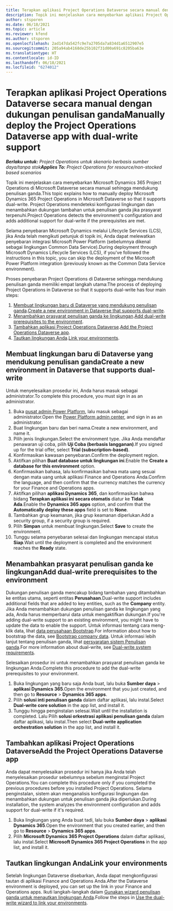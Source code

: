 ```yaml
---
title: Terapkan aplikasi Project Operations Dataverse secara manual dengan dukungan penulisan ganda
description: Topik ini menjelaskan cara menyebarkan aplikasi Project Operations Dataverse secara manual sehingga mendukung penulisan ganda.
author: stsporen
ms.date: 06/18/2021
ms.topic: article
ms.reviewer: kfend
ms.author: stsporen
ms.openlocfilehash: 2ad147da542fc9e7a2705da7a834d1a6512907e5
ms.sourcegitcommit: 205a94ab4168de25b102f31d00a691c8205ba63e
ms.translationtype: HT
ms.contentlocale: id-ID
ms.lasthandoff: 06/18/2021
ms.locfileid: "6274012"
---
```

# <a name="manually-deploy-the-project-operations-dataverse-app-with-dual-write-support"></a><span data-ttu-id="5515b-103">Terapkan aplikasi Project Operations Dataverse secara manual dengan dukungan penulisan ganda</span><span class="sxs-lookup"><span data-stu-id="5515b-103">Manually deploy the Project Operations Dataverse app with dual-write support</span></span>

<span data-ttu-id="5515b-104">_**Berlaku untuk:** Project Operations untuk skenario berbasis sumber daya/tanpa stok_</span><span class="sxs-lookup"><span data-stu-id="5515b-104">_**Applies To:** Project Operations for resource/non-stocked based scenarios_</span></span>

<span data-ttu-id="5515b-105">Topik ini menjelaskan cara menyebarkan Microsoft Dynamics 365 Project Operations di Microsoft Dataverse secara manual sehingga mendukung penulisan ganda.</span><span class="sxs-lookup"><span data-stu-id="5515b-105">This topic explains how to manually deploy Microsoft Dynamics 365 Project Operations in Microsoft Dataverse so that it supports dual-write.</span></span> <span data-ttu-id="5515b-106">Project Operations mendeteksi konfigurasi lingkungan dan menambahkan dukungan tambahan untuk penulisan ganda jika prasyarat terpenuhi.</span><span class="sxs-lookup"><span data-stu-id="5515b-106">Project Operations detects the environment's configuration and adds additional support for dual-write if the prerequisites are met.</span></span>

<span data-ttu-id="5515b-107">Selama penyebaran Microsoft Dynamics melalui Lifecycle Services (LCS), jika Anda telah mengikuti petunjuk di topik ini, Anda dapat melewatkan penyebaran integrasi Microsoft Power Platform (sebelumnya dikenal sebagai lingkungan Common Data Service).</span><span class="sxs-lookup"><span data-stu-id="5515b-107">During deployment through Microsoft Dynamics Lifecycle Services (LCS), if you've followed the instructions in this topic, you can skip the deployment of the Microsoft Power Platform integration (previously known as the Common Data Service environment).</span></span>

<span data-ttu-id="5515b-108">Proses penyebaran Project Operations di Dataverse sehingga mendukung penulisan ganda memiliki empat langkah utama:</span><span class="sxs-lookup"><span data-stu-id="5515b-108">The process of deploying Project Operations in Dataverse so that it supports dual-write has four main steps:</span></span>

1. <span data-ttu-id="5515b-109">[Membuat lingkungan baru di Dataverse yang mendukung penulisan ganda](#create).</span><span class="sxs-lookup"><span data-stu-id="5515b-109">[Create a new environment in Dataverse that supports dual-write](#create).</span></span>
2. <span data-ttu-id="5515b-110">[Menambahkan prasyarat penulisan ganda ke lingkungan](#prerequisites).</span><span class="sxs-lookup"><span data-stu-id="5515b-110">[Add dual-write prerequisites to the environment](#prerequisites).</span></span>
3. <span data-ttu-id="5515b-111">[Tambahkan aplikasi Project Operations Dataverse](#dataverse).</span><span class="sxs-lookup"><span data-stu-id="5515b-111">[Add the Project Operations Dataverse app](#dataverse).</span></span>
4. <span data-ttu-id="5515b-112">[Tautkan lingkungan Anda](#link).</span><span class="sxs-lookup"><span data-stu-id="5515b-112">[Link your environments](#link).</span></span>

## <a name="create-a-new-environment-in-dataverse-that-supports-dual-write"></a><a name="create"></a><span data-ttu-id="5515b-113">Membuat lingkungan baru di Dataverse yang mendukung penulisan ganda</span><span class="sxs-lookup"><span data-stu-id="5515b-113">Create a new environment in Dataverse that supports dual-write</span></span>

<span data-ttu-id="5515b-114">Untuk menyelesaikan prosedur ini, Anda harus masuk sebagai administrator.</span><span class="sxs-lookup"><span data-stu-id="5515b-114">To complete this procedure, you must sign in as an administrator.</span></span>

1. <span data-ttu-id="5515b-115">Buka [pusat admin Power Platform](https://admin.powerplatform.com), lalu masuk sebagai administrator.</span><span class="sxs-lookup"><span data-stu-id="5515b-115">Open the [Power Platform admin center](https://admin.powerplatform.com), and sign in as an administrator.</span></span>
2. <span data-ttu-id="5515b-116">Buat lingkungan baru dan beri nama.</span><span class="sxs-lookup"><span data-stu-id="5515b-116">Create a new environment, and name it.</span></span>
3. <span data-ttu-id="5515b-117">Pilih jenis lingkungan.</span><span class="sxs-lookup"><span data-stu-id="5515b-117">Select the environment type.</span></span> <span data-ttu-id="5515b-118">Jika Anda mendaftar penawaran uji coba, pilih **Uji Coba (berbasis langganan)**.</span><span class="sxs-lookup"><span data-stu-id="5515b-118">If you signed up for the trial offer, select **Trial (subscription-based)**.</span></span>
4. <span data-ttu-id="5515b-119">Konfirmasikan kawasan penyebaran.</span><span class="sxs-lookup"><span data-stu-id="5515b-119">Confirm the deployment region.</span></span>
5. <span data-ttu-id="5515b-120">Aktifkan pilihan **Buat database untuk lingkungan ini**.</span><span class="sxs-lookup"><span data-stu-id="5515b-120">Enable the **Create a database for this environment** option.</span></span> 
6. <span data-ttu-id="5515b-121">Konfirmasikan bahasa, lalu konfirmasikan bahwa mata uang sesuai dengan mata uang untuk aplikasi Finance and Operations Anda.</span><span class="sxs-lookup"><span data-stu-id="5515b-121">Confirm the language, and then confirm that the currency matches the currency for your Finance and Operations apps.</span></span>
7. <span data-ttu-id="5515b-122">Aktifkan pilihan **aplikasi Dynamics 365**, dan konfirmasikan bahwa bidang **Terapkan aplikasi ini secara otomatis** diatur ke **Tidak Ada**.</span><span class="sxs-lookup"><span data-stu-id="5515b-122">Enable the **Dynamics 365 apps** option, and confirm that the **Automatically deploy these apps** field is set to **None**.</span></span>
8. <span data-ttu-id="5515b-123">Tambahkan grup keamanan, jika grup keamanan diperlukan.</span><span class="sxs-lookup"><span data-stu-id="5515b-123">Add a security group, if a security group is required.</span></span>
9. <span data-ttu-id="5515b-124">Pilih **Simpan** untuk membuat lingkungan.</span><span class="sxs-lookup"><span data-stu-id="5515b-124">Select **Save** to create the environment.</span></span>
10. <span data-ttu-id="5515b-125">Tunggu selama penyebaran selesai dan lingkungan mencapai status **Siap**.</span><span class="sxs-lookup"><span data-stu-id="5515b-125">Wait until the deployment is completed and the environment reaches the **Ready** state.</span></span>

## <a name="add-dual-write-prerequisites-to-the-environment"></a><a name="prerequisites"></a><span data-ttu-id="5515b-126">Menambahkan prasyarat penulisan ganda ke lingkungan</span><span class="sxs-lookup"><span data-stu-id="5515b-126">Add dual-write prerequisites to the environment</span></span>

<span data-ttu-id="5515b-127">Dukungan penulisan ganda mencakup bidang tambahan yang ditambahkan ke entitas utama, seperti entitas **Perusahaan**.</span><span class="sxs-lookup"><span data-stu-id="5515b-127">Dual-write support includes additional fields that are added to key entities, such as the **Company** entity.</span></span> <span data-ttu-id="5515b-128">Jika Anda menambahkan dukungan penulisan ganda ke lingkungan yang ada, Anda harus memperbarui data untuk mengaktifkan dukungan.</span><span class="sxs-lookup"><span data-stu-id="5515b-128">If you're adding dual-write support to an existing environment, you might have to update the data to enable the support.</span></span> <span data-ttu-id="5515b-129">Untuk informasi tentang cara meng-klik data, lihat [data perusahaan Bootstrap](/dynamics365/fin-ops-core/dev-itpro/data-entities/dual-write/bootstrap-company-data).</span><span class="sxs-lookup"><span data-stu-id="5515b-129">For information about how to bootstrap the data, see [Bootstrap company data](/dynamics365/fin-ops-core/dev-itpro/data-entities/dual-write/bootstrap-company-data).</span></span> <span data-ttu-id="5515b-130">Untuk informasi lebih lanjut tentang penulisan ganda, lihat [persyaratan sistem Penulisan ganda](/dynamics365/fin-ops-core/dev-itpro/data-entities/dual-write/dual-write-system-req).</span><span class="sxs-lookup"><span data-stu-id="5515b-130">For more information about dual-write, see [Dual-write system requirements](/dynamics365/fin-ops-core/dev-itpro/data-entities/dual-write/dual-write-system-req).</span></span>

<span data-ttu-id="5515b-131">Selesaikan prosedur ini untuk menambahkan prasyarat penulisan ganda ke lingkungan Anda.</span><span class="sxs-lookup"><span data-stu-id="5515b-131">Complete this procedure to add the dual-write prerequisites to your environment.</span></span>

1. <span data-ttu-id="5515b-132">Buka lingkungan yang baru saja Anda buat, lalu buka **Sumber daya** \> **aplikasi Dynamics 365**.</span><span class="sxs-lookup"><span data-stu-id="5515b-132">Open the environment that you just created, and then go to **Resource** \> **Dynamics 365 apps**.</span></span>
2. <span data-ttu-id="5515b-133">Pilih **solusi inti penulisan ganda** dalam daftar aplikasi, lalu instal.</span><span class="sxs-lookup"><span data-stu-id="5515b-133">Select **Dual-write core solution** in the app list, and install it.</span></span>
3. <span data-ttu-id="5515b-134">Tunggu hingga penginstalan selesai.</span><span class="sxs-lookup"><span data-stu-id="5515b-134">Wait until the installation is completed.</span></span> <span data-ttu-id="5515b-135">Lalu Pilih **solusi orkestrasi aplikasi penulisan ganda** dalam daftar aplikasi, lalu instal.</span><span class="sxs-lookup"><span data-stu-id="5515b-135">Then select **Dual-write application orchestration solution** in the app list, and install it.</span></span>

## <a name="add-the-project-operations-dataverse-app"></a><a name="dataverse"></a><span data-ttu-id="5515b-136">Tambahkan aplikasi Project Operations Dataverse</span><span class="sxs-lookup"><span data-stu-id="5515b-136">Add the Project Operations Dataverse app</span></span>

<span data-ttu-id="5515b-137">Anda dapat menyelesaikan prosedur ini hanya jika Anda telah menyelesaikan prosedur sebelumnya sebelum menginstal Project Operations.</span><span class="sxs-lookup"><span data-stu-id="5515b-137">You can complete this procedure only if you completed the previous procedures before you installed Project Operations.</span></span> <span data-ttu-id="5515b-138">Selama penginstalan, sistem akan menganalisis konfigurasi lingkungan dan menambahkan dukungan untuk penulisan ganda jika diperlukan.</span><span class="sxs-lookup"><span data-stu-id="5515b-138">During installation, the system analyzes the environment configuration and adds support for dual-write if it's required.</span></span>

1. <span data-ttu-id="5515b-139">Buka lingkungan yang Anda buat tadi, lalu buka **Sumber daya** \> **aplikasi Dynamics 365**.</span><span class="sxs-lookup"><span data-stu-id="5515b-139">Open the environment that you created earlier, and then go to **Resource** \> **Dynamics 365 apps**.</span></span>
2. <span data-ttu-id="5515b-140">Pilih **Microsoft Dynamics 365 Project Operations** dalam daftar aplikasi, lalu instal.</span><span class="sxs-lookup"><span data-stu-id="5515b-140">Select **Microsoft Dynamics 365 Project Operations** in the app list, and install it.</span></span>

## <a name="link-your-environments"></a><a name="link"></a><span data-ttu-id="5515b-141">Tautkan lingkungan Anda</span><span class="sxs-lookup"><span data-stu-id="5515b-141">Link your environments</span></span>

<span data-ttu-id="5515b-142">Setelah lingkungan Dataverse disebarkan, Anda dapat mengkonfigurasi tautan di aplikasi Finance and Operations Anda.</span><span class="sxs-lookup"><span data-stu-id="5515b-142">After the Dataverse environment is deployed, you can set up the link in your Finance and Operations apps.</span></span> <span data-ttu-id="5515b-143">Ikuti langkah-langkah dalam [Gunakan wizard penulisan ganda untuk menautkan lingkungan Anda](/dynamics365/fin-ops-core/dev-itpro/data-entities/dual-write/link-your-environment).</span><span class="sxs-lookup"><span data-stu-id="5515b-143">Follow the steps in [Use the dual-write wizard to link your environments](/dynamics365/fin-ops-core/dev-itpro/data-entities/dual-write/link-your-environment).</span></span>
